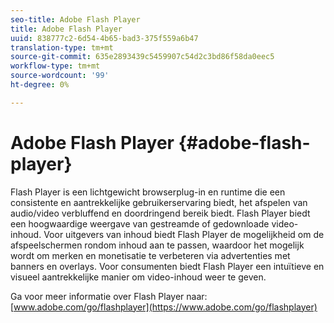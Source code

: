 ```yaml
---
seo-title: Adobe Flash Player
title: Adobe Flash Player
uuid: 838777c2-6d54-4b65-bad3-375f559a6b47
translation-type: tm+mt
source-git-commit: 635e2893439c5459907c54d2c3bd86f58da0eec5
workflow-type: tm+mt
source-wordcount: '99'
ht-degree: 0%

---
```



# Adobe Flash Player {#adobe-flash-player}

Flash Player is een lichtgewicht browserplug-in en runtime die een consistente en aantrekkelijke gebruikerservaring biedt, het afspelen van audio/video verbluffend en doordringend bereik biedt. Flash Player biedt een hoogwaardige weergave van gestreamde of gedownloade video-inhoud. Voor uitgevers van inhoud biedt Flash Player de mogelijkheid om de afspeelschermen rondom inhoud aan te passen, waardoor het mogelijk wordt om merken en monetisatie te verbeteren via advertenties met banners en overlays. Voor consumenten biedt Flash Player een intuïtieve en visueel aantrekkelijke manier om video-inhoud weer te geven.

Ga voor meer informatie over Flash Player naar: [www.adobe.com/go/flashplayer](https://www.adobe.com/go/flashplayer)

